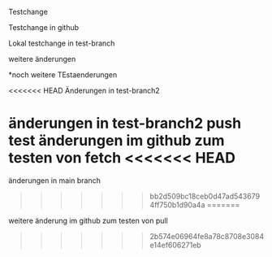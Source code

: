 Testchange

Testchange in github

Lokal testchange in test-branch

weitere änderungen

\*noch weitere TEstaenderungen

<<<<<<< HEAD
Änderungen in test-branch2

änderungen in test-branch2 push test
änderungen im github zum testen von fetch
<<<<<<< HEAD
=======
änderungen in main branch
>>>>>>> bb2d509bc18ceb0d47ad5436794ff750b1d90a4a
=======

weitere änderung im github zum testen von pull
>>>>>>> 2b574e06964fe8a78c8708e3084e14ef606271eb
